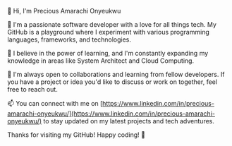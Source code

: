 <!--
- 👋 Hi i'm Precious Amarachi Onyeukwu
- ⚡ i'm interested in data analysis, machine language, software engineering and development
- 🌱 I’m currently learning java, python, html, data analysis, design thinking, critical thinking, software engineering and SQL
- 📫 How to reach me: onyeukwuamara@gmail.com
-->

👋 Hi, I'm Precious Amarachi Onyeukwu

🚀 I'm a passionate software developer with a love for all things tech. My GitHub is a playground where I experiment with various programming languages, frameworks, and technologies.

🌱 I believe in the power of learning, and I'm constantly expanding my knowledge in areas like System Architect and Cloud Computing.

🤝 I'm always open to collaborations and learning from fellow developers. If you have a project or idea you'd like to discuss or work on together, feel free to reach out.

📫 You can connect with me on [https://www.linkedin.com/in/precious-amarachi-onyeukwu/](https://www.linkedin.com/in/precious-amarachi-onyeukwu/) to stay updated on my latest projects and tech adventures.

Thanks for visiting my GitHub! Happy coding! 🚀
